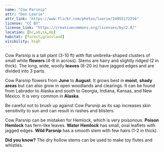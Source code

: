 ```yaml
---
name: "Cow Parsnip"
attr: "Don Loarie"
attr_link: "https://www.flickr.com/photos/loarie/24955172256"
license: "CC BY"
license_link: "https://creativecommons.org/licenses/by/2.0/"
location: [bc,ab,sk,mb]
habitat: [forest,grassland]
visibility: high
---
```

Cow Parsnip is a tall plant (3-10 ft) with flat umbrella-shaped clusters of small white **flowers** (4-8 in across). Stems are hairy and slightly ridged (2 in thick). The long, wide, woolly **leaves** (8-20 in) have jagged edges and are divided into 3 parts.

Cow Parsnip flowers from **June** to **August**. It grows best in **moist**, **shady areas** but can also grow in open woodlands and clearings. It can be found from Labrador to Alaska and south to Georgia, Indiana, Kansas, and New Mexico. It is very common in **Alaska**.

Be careful not to brush up against Cow Parsnip as its sap increases skin sensitivity to sun and can result in rashes and blisters.

Cow Parsnip can be mistaken for Hemlock, which is very poisonous. **Poison Hemlock** has fern-like leaves. **Water Hemlock** has small, oval leaflets with jagged edges. **Wild Parsnip** has a smooth stem with few hairs (1-2 in thick).

**Did you know?** The dry hollow stems can be used to make toy flutes and whistles.

